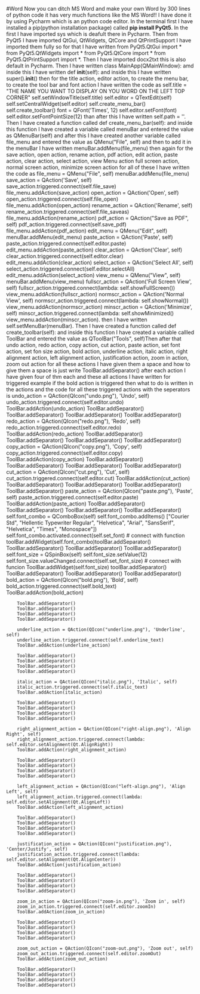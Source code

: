 #Word
Now you can ditch MS Word and make your own Word by 300 lines of python code it has very much functions like the MS Word!!
I have done it by using Pycharm which is an python code editor.
In the terminal first I have installed a pip(python installation package) called **pip install PyQt5**.
In the first I have imported sys which is deafult there in Pycharm.
Then from PyQt5 I have imported QtGui, QtWidgets, QtCore and QtPrintSupport I have imported them fully so for that I have written from PyQt5.QtGui import * from PyQt5.QtWidgets import * from PyQt5.QtCore import * from PyQt5.QtPrintSupport import *.
Then I have imported docx2txt this is also default in Pycharm.
Then I have written class MainApp(QMainWindow): amd inside this I have written def __init__(self): and inside this I have written super().__init__() then for the title action, editor action, to create the menu bar, to create the tool bar and font action I have written the code as self.title = "THE NAME YOU WANT TO DISPLAY ON YOU WORD ON THE LEFT TOP CORNER" self.setWindowTitle(self.title) self.editor = QTextEdit(self) self.setCentralWidget(self.editor) self.create_menu_bar() self.create_toolbar() font = QFont('Times', 12) self.editor.setFont(font) self.editor.setFontPointSize(12) than after this I have written self.path = ''.
Then I have created a function called def create_menu_bar(self): and inside this function I have created a variable called menuBar and entered the value as QMenuBar(self) and after this I have created another variable called file_menu and entered the value as QMenu("File", self) and then to add it in the menuBar I have written menuBar.addMenu(file_menu) then again for the save action, open action, rename action, pdf action, edit action, paste action, clear action, select action, view Menu action full screen action, normal screen action, minimize screen action for all of these I have written the code as file_menu = QMenu("File", self) menuBar.addMenu(file_menu) save_action = QAction('Save', self) save_action.triggered.connect(self.file_save) file_menu.addAction(save_action) open_action = QAction('Open', self) open_action.triggered.connect(self.file_open) file_menu.addAction(open_action) rename_action = QAction('Rename', self) rename_action.triggered.connect(self.file_saveas) file_menu.addAction(rename_action) pdf_action = QAction("Save as PDF", self) pdf_action.triggered.connect(self.save_pdf) file_menu.addAction(pdf_action) edit_menu = QMenu("Edit", self) menuBar.addMenu(edit_menu) paste_action = QAction('Paste', self) paste_action.triggered.connect(self.editor.paste) edit_menu.addAction(paste_action) clear_action = QAction('Clear', self) clear_action.triggered.connect(self.editor.clear) edit_menu.addAction(clear_action) select_action = QAction('Select All', self) select_action.triggered.connect(self.editor.selectAll) edit_menu.addAction(select_action) view_menu = QMenu("View", self) menuBar.addMenu(view_menu) fullscr_action = QAction('Full Screen View', self) fullscr_action.triggered.connect(lambda: self.showFullScreen()) view_menu.addAction(fullscr_action) normscr_action = QAction('Normal View', self) normscr_action.triggered.connect(lambda: self.showNormal()) view_menu.addAction(normscr_action) minscr_action = QAction('Minimize', self) minscr_action.triggered.connect(lambda: self.showMinimized() view_menu.addAction(minscr_action). then I have written self.setMenuBar(menuBar).
Then I have created a function called def create_toolbar(self): and inside this function I have created a variable callled ToolBar and entered the value as QToolBar("Tools", self)Then after that undo action, redo action, copy action, cut action, paste action, set font action, set fon size action, bold action, underline action, italic action, right alignment action, left alignment action, justification action, zoom in action, zoom out action for all these actions I have given them a space and how to give them a space is just write ToolBar.addSeparator() after each action I have given four of thm each and these all actions I have written for triggered example if the bold action is triggered then what to do is written in the actions and the code for all these triggered actions with the seperators is undo_action = QAction(QIcon("undo.png"), 'Undo', self) undo_action.triggered.connect(self.editor.undo) ToolBar.addAction(undo_action) ToolBar.addSeparator() ToolBar.addSeparator() ToolBar.addSeparator() ToolBar.addSeparator() redo_action = QAction(QIcon("redo.png"), 'Redo', self) redo_action.triggered.connect(self.editor.redo) ToolBar.addAction(redo_action) ToolBar.addSeparator() ToolBar.addSeparator() ToolBar.addSeparator() ToolBar.addSeparator() copy_action = QAction(QIcon("copy.png"), 'Copy', self) copy_action.triggered.connect(self.editor.copy) ToolBar.addAction(copy_action) ToolBar.addSeparator() ToolBar.addSeparator() ToolBar.addSeparator() ToolBar.addSeparator() cut_action = QAction(QIcon("cut.png"), 'Cut', self) cut_action.triggered.connect(self.editor.cut) ToolBar.addAction(cut_action) ToolBar.addSeparator() ToolBar.addSeparator() ToolBar.addSeparator() ToolBar.addSeparator() paste_action = QAction(QIcon("paste.png"), 'Paste', self) paste_action.triggered.connect(self.editor.paste) ToolBar.addAction(paste_action) ToolBar.addSeparator() ToolBar.addSeparator() ToolBar.addSeparator() ToolBar.addSeparator() self.font_combo = QComboBox(self) self.font_combo.addItems() ["Courier Std", "Hellentic Typewriter Regular", "Helvetica", "Arial", "SansSerif", "Helvetica", "Times", "Monospace"]) self.font_combo.activated.connect(self.set_font)  # connect with function toolBar.addWidget(self.font_combo)toolBar.addSeparator() ToolBar.addSeparator()  ToolBar.addSeparator() ToolBar.addSeparator() self.font_size = QSpinBox(self) self.font_size.setValue(12) self.font_size.valueChanged.connect(self.set_font_size)  # connect with funcion ToolBar.addWidget(self.font_size) toolBar.addSeparator() ToolBar.addSeparator() ToolBar.addSeparator() ToolBar.addSeparator() bold_action = QAction(QIcon("bold.png"), 'Bold', self)
        bold_action.triggered.connect(self.bold_text)
        ToolBar.addAction(bold_action)

        ToolBar.addSeparator()
        ToolBar.addSeparator()
        ToolBar.addSeparator()
        ToolBar.addSeparator()

        underline_action = QAction(QIcon("underline.png"), 'Underline', self)
        underline_action.triggered.connect(self.underline_text)
        ToolBar.addAction(underline_action)

        ToolBar.addSeparator()
        ToolBar.addSeparator()
        ToolBar.addSeparator()
        ToolBar.addSeparator()

        italic_action = QAction(QIcon("italic.png"), 'Italic', self)
        italic_action.triggered.connect(self.italic_text)
        ToolBar.addAction(italic_action)

        ToolBar.addSeparator()
        ToolBar.addSeparator()
        ToolBar.addSeparator()
        ToolBar.addSeparator()

        right_alignment_action = QAction(QIcon("right-align.png"), 'Align Right', self)
        right_alignment_action.triggered.connect(lambda: self.editor.setAlignment(Qt.AlignRight))
        ToolBar.addAction(right_alignment_action)

        ToolBar.addSeparator()
        ToolBar.addSeparator()
        ToolBar.addSeparator()
        ToolBar.addSeparator()

        left_alignment_action = QAction(QIcon("left-align.png"), 'Align Left', self)
        left_alignment_action.triggered.connect(lambda: self.editor.setAlignment(Qt.AlignLeft))
        ToolBar.addAction(left_alignment_action)

        ToolBar.addSeparator()
        ToolBar.addSeparator()
        ToolBar.addSeparator()
        ToolBar.addSeparator()

        justification_action = QAction(QIcon("justification.png"), 'Center/Justify', self)
        justification_action.triggered.connect(lambda: self.editor.setAlignment(Qt.AlignCenter))
        ToolBar.addAction(justification_action)

        ToolBar.addSeparator()
        ToolBar.addSeparator()
        ToolBar.addSeparator()
        ToolBar.addSeparator()

        zoom_in_action = QAction(QIcon("zoom-in.png"), 'Zoom in', self)
        zoom_in_action.triggered.connect(self.editor.zoomIn)
        ToolBar.addAction(zoom_in_action)

        ToolBar.addSeparator()
        ToolBar.addSeparator()
        ToolBar.addSeparator()
        ToolBar.addSeparator()

        zoom_out_action = QAction(QIcon("zoom-out.png"), 'Zoom out', self)
        zoom_out_action.triggered.connect(self.editor.zoomOut)
        ToolBar.addAction(zoom_out_action)

        ToolBar.addSeparator()
        ToolBar.addSeparator()
        ToolBar.addSeparator()
        ToolBar.addSeparator()
